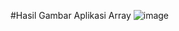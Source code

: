 #Hasil Gambar Aplikasi Array
![image](https://github.com/Maulidis/Maulidis.Kalkulator/blob/master/sc1.jpg)